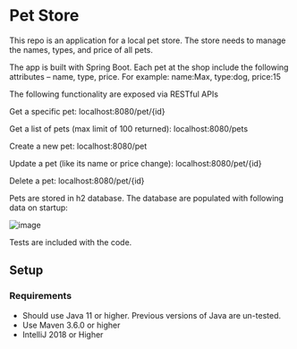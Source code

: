 # Pet Store

This repo is an application for a local pet store. The store needs to manage the names, types, and price of all pets. 

The app is built with Spring Boot. Each pet at the shop include the following attributes – name, type, price. For example: name:Max, type:dog, price:15

The following functionality are exposed via RESTful APIs

Get a specific pet: localhost:8080/pet/{id}

Get a list of pets (max limit of 100 returned): localhost:8080/pets

Create a new pet: localhost:8080/pet

Update a pet (like its name or price change): localhost:8080/pet/{id} 

Delete a pet: localhost:8080/pet/{id}

Pets are stored in h2 database. The database are populated with following data on startup:

![image](https://user-images.githubusercontent.com/86971702/124503302-44416700-dd93-11eb-9a5a-a7d35cae0f01.png)

Tests are included with the code.

## Setup
### Requirements
* Should use Java 11 or higher. Previous versions of Java are un-tested.
* Use Maven 3.6.0 or higher
* IntelliJ 2018 or Higher


